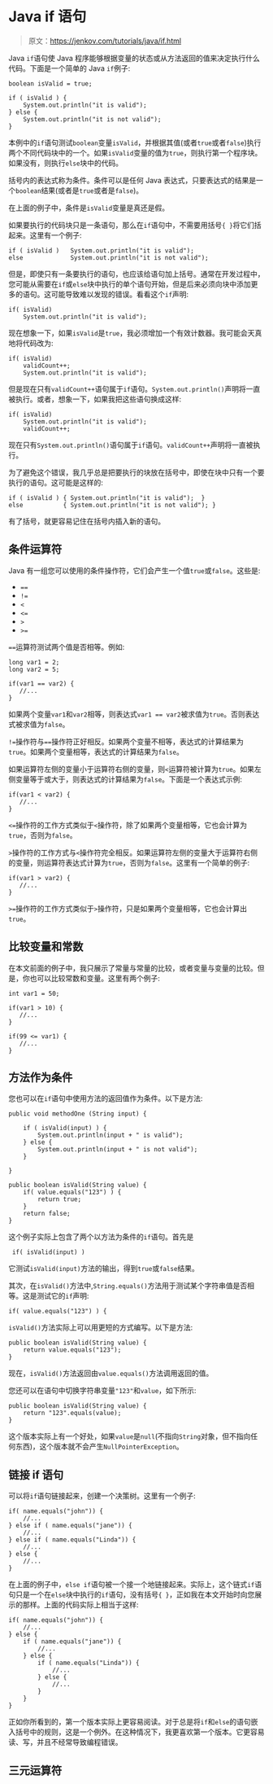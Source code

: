 # Java if 语句

> 原文：<https://jenkov.com/tutorials/java/if.html>

Java `if`语句使 Java 程序能够根据变量的状态或从方法返回的值来决定执行什么代码。下面是一个简单的 Java `if`例子:

```
boolean isValid = true;

if ( isValid ) {
    System.out.println("it is valid");
} else {
    System.out.println("it is not valid");
}

```

本例中的`if`语句测试`boolean`变量`isValid`，并根据其值(或者`true`或者`false`)执行两个不同代码块中的一个。如果`isValid`变量的值为`true`，则执行第一个程序块。如果没有，则执行`else`块中的代码。

括号内的表达式称为条件。条件可以是任何 Java 表达式，只要表达式的结果是一个`boolean`结果(或者是`true`或者是`false`)。

在上面的例子中，条件是`isValid`变量是真还是假。

如果要执行的代码块只是一条语句，那么在`if`语句中，不需要用括号`{ }`将它们括起来。这里有一个例子:

```
if ( isValid )   System.out.println("it is valid");
else             System.out.println("it is not valid");

```

但是，即使只有一条要执行的语句，也应该给语句加上括号。通常在开发过程中，您可能从需要在`if`或`else`块中执行的单个语句开始，但是后来必须向块中添加更多的语句。这可能导致难以发现的错误。看看这个`if`声明:

```
if( isValid)
    System.out.println("it is valid");

```

现在想象一下，如果`isValid`是`true`，我必须增加一个有效计数器。我可能会天真地将代码改为:

```
if( isValid)
    validCount++;
    System.out.println("it is valid");

```

但是现在只有`validCount++`语句属于`if`语句。`System.out.println()`声明将一直被执行。或者，想象一下，如果我把这些语句换成这样:

```
if( isValid)
    System.out.println("it is valid");
    validCount++;

```

现在只有`System.out.println()`语句属于`if`语句。`validCount++`声明将一直被执行。

为了避免这个错误，我几乎总是把要执行的块放在括号中，即使在块中只有一个要执行的语句。这可能是这样的:

```
if ( isValid ) { System.out.println("it is valid");  }
else           { System.out.println("it is not valid"); }

```

有了括号，就更容易记住在括号内插入新的语句。

## 条件运算符

Java 有一组您可以使用的条件操作符，它们会产生一个值`true`或`false`。这些是:

*   `==`
*   `!=`
*   `<`
*   `<=`
*   `>`
*   `>=`

`==`运算符测试两个值是否相等。例如:

```
long var1 = 2;
long var2 = 5;

if(var1 == var2) {
   //...
}

```

如果两个变量`var1`和`var2`相等，则表达式`var1 == var2`被求值为`true`。否则表达式被求值为`false`。

`!=`操作符与`==`操作符正好相反。如果两个变量不相等，表达式的计算结果为`true`。如果两个变量相等，表达式的计算结果为`false`。

如果运算符左侧的变量小于运算符右侧的变量，则`<`运算符被计算为`true`。如果左侧变量等于或大于，则表达式的计算结果为`false`。下面是一个表达式示例:

```
if(var1 < var2) {
   //...
}

```

`<=`操作符的工作方式类似于`<`操作符，除了如果两个变量相等，它也会计算为`true`，否则为`false`。

`>`操作符的工作方式与`<`操作符完全相反。如果运算符左侧的变量大于运算符右侧的变量，则运算符表达式计算为`true`，否则为`false`。这里有一个简单的例子:

```
if(var1 > var2) {
   //...
}

```

`>=`操作符的工作方式类似于`>`操作符，只是如果两个变量相等，它也会计算出`true`。

## 比较变量和常数

在本文前面的例子中，我只展示了常量与常量的比较，或者变量与变量的比较。但是，你也可以比较常数和变量。这里有两个例子:

```
int var1 = 50;

if(var1 > 10) {
   //...
}

if(99 <= var1) {
   //...
}

```

## 方法作为条件

您也可以在`if`语句中使用方法的返回值作为条件。以下是方法:

```
public void methodOne (String input) {

    if ( isValid(input) ) {
        System.out.println(input + " is valid");
    } else {
        System.out.println(input + " is not valid");
    }

}

public boolean isValid(String value) {
    if( value.equals("123") ) {
        return true;
    }
    return false;
}

```

这个例子实际上包含了两个以方法为条件的`if`语句。首先是

```
 if( isValid(input) )

```

它测试`isValid(input)`方法的输出，得到`true`或`false`结果。

其次，在`isValid()`方法中,`String.equals()`方法用于测试某个字符串值是否相等。这是测试它的`if`声明:

```
if( value.equals("123") ) {

```

`isValid()`方法实际上可以用更短的方式编写。以下是方法:

```
public boolean isValid(String value) {
    return value.equals("123");
}

```

现在，`isValid()`方法返回由`value.equals()`方法调用返回的值。

您还可以在语句中切换字符串变量`"123"`和`value`，如下所示:

```
public boolean isValid(String value) {
    return "123".equals(value);
}

```

这个版本实际上有一个好处，如果`value`是`null`(不指向`String`对象，但不指向任何东西)，这个版本就不会产生`NullPointerException`。

## 链接 if 语句

可以将`if`语句链接起来，创建一个决策树。这里有一个例子:

```
if( name.equals("john")) {
    //...
} else if ( name.equals("jane")) {
    //...
} else if ( name.equals("Linda")) {
    //...
} else {
    //...
}

```

在上面的例子中，`else if`语句被一个接一个地链接起来。实际上，这个链式`if`语句只是一个在`else`块中执行的`if`语句，没有括号`{ }`，正如我在本文开始时向您展示的那样。上面的代码实际上相当于这样:

```
if( name.equals("john")) {
    //...
} else {
    if ( name.equals("jane")) {
        //...
    } else {
        if ( name.equals("Linda")) {
            //...
        } else {
            //...
        }
    }
}

```

正如你所看到的，第一个版本实际上更容易阅读。对于总是将`if`和`else`的语句嵌入括号中的规则，这是一个例外。在这种情况下，我更喜欢第一个版本。它更容易读、写，并且不经常导致编程错误。

## 三元运算符